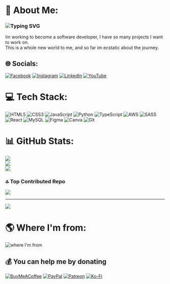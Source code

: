 # 💫 About Me:
### <img src="https://readme-typing-svg.demolab.com?font=Helvetica&size=24&pause=1000&random=false&width=435&lines=Love+coding+%F0%9F%91%A8%F0%9F%8F%BB%E2%80%8D%F0%9F%92%BB%F0%9F%8C%90+%F0%9F%94%A8+%F0%9F%91%B7+%F0%9F%A4%9D;Enjoy+anime+%E2%9B%A9%EF%B8%8F%F0%9F%8C%B8%F0%9F%8D%A5%E2%98%AF%F0%9F%8D%9C;Fight+for+Democracy+or+play+Apex+%F0%9F%8E%AE%F0%9F%95%B9%EF%B8%8F%F0%9F%91%BE;Love+hiking+with+the+Dogo+%F0%9F%8E%92%F0%9F%8F%95%EF%B8%8F%F0%9F%93%B8+%F0%9F%90%B6;Love+learning+as+much+as+i+can+%F0%9F%92%A1%F0%9F%A7%A0%F0%9F%A4%93;Enjoy+finding+solutions+%F0%9F%95%B5%F0%9F%A7%A9%F0%9F%92%AF" alt="Typing SVG" /></a>

Im working to become a software developer, I have so many projects I want to work on. <br>This is a whole new world to me, and so far im ecstatic about the journey.

## 🌐 Socials:
[![Facebook](https://img.shields.io/badge/Facebook-%231877F2.svg?logo=Facebook&logoColor=white)](https://facebook.com/intuitive.wolf.fb) [![Instagram](https://img.shields.io/badge/Instagram-%23E4405F.svg?logo=Instagram&logoColor=white)](https://instagram.com/_intuitivewolf_) [![LinkedIn](https://img.shields.io/badge/LinkedIn-%230077B5.svg?logo=linkedin&logoColor=white)](https://linkedin.com/in/jack-perez) [![YouTube](https://img.shields.io/badge/YouTube-%23FF0000.svg?logo=YouTube&logoColor=white)](https://youtube.com/@intuitivewolf3695) 

# 💻 Tech Stack:
![HTML5](https://img.shields.io/badge/html5-%23E34F26.svg?style=plastic&logo=html5&logoColor=white) ![CSS3](https://img.shields.io/badge/css3-%231572B6.svg?style=plastic&logo=css3&logoColor=white) ![JavaScript](https://img.shields.io/badge/javascript-%23323330.svg?style=plastic&logo=javascript&logoColor=%23F7DF1E) ![Python](https://img.shields.io/badge/python-3670A0?style=plastic&logo=python&logoColor=ffdd54) ![TypeScript](https://img.shields.io/badge/typescript-%23007ACC.svg?style=plastic&logo=typescript&logoColor=white) ![AWS](https://img.shields.io/badge/AWS-%23FF9900.svg?style=plastic&logo=amazon-aws&logoColor=white) ![SASS](https://img.shields.io/badge/SASS-hotpink.svg?style=plastic&logo=SASS&logoColor=white) ![React](https://img.shields.io/badge/react-%2320232a.svg?style=plastic&logo=react&logoColor=%2361DAFB) ![MySQL](https://img.shields.io/badge/mysql-4479A1.svg?style=plastic&logo=mysql&logoColor=white) ![Figma](https://img.shields.io/badge/figma-%23F24E1E.svg?style=plastic&logo=figma&logoColor=white) ![Canva](https://img.shields.io/badge/Canva-%2300C4CC.svg?style=plastic&logo=Canva&logoColor=white) ![Git](https://img.shields.io/badge/git-%23F05033.svg?style=plastic&logo=git&logoColor=white)

# 📊 GitHub Stats:
![](https://github-readme-stats.vercel.app/api?username=MorvidAngel&theme=tokyonight&hide_border=true&include_all_commits=true&count_private=false)<br/>
![](https://github-readme-streak-stats.herokuapp.com/?user=MorvidAngel&theme=tokyonight&hide_border=true)<br/>
![](https://github-readme-stats.vercel.app/api/top-langs/?username=MorvidAngel&theme=tokyonight&hide_border=true&include_all_commits=true&count_private=false&layout=compact)

### 🔝 Top Contributed Repo
![](https://github-contributor-stats.vercel.app/api?username=MorvidAngel&limit=5&theme=tokyonight&combine_all_yearly_contributions=true)

---
[![](https://visitcount.itsvg.in/api?id=MorvidAngel&icon=5&color=0)](https://visitcount.itsvg.in)

# 🌎 Where I'm from:
![where I'm from](https://upload.wikimedia.org/wikipedia/commons/e/eb/Machu_Picchu%2C_Peru.jpg)

## 💰 You can help me by donating
  [![BuyMeACoffee](https://img.shields.io/badge/Buy%20Me%20a%20Coffee-ffdd00?style=for-the-badge&logo=buy-me-a-coffee&logoColor=black)](https://buymeacoffee.com/5d7n2s9m6bb) [![PayPal](https://img.shields.io/badge/PayPal-00457C?style=for-the-badge&logo=paypal&logoColor=white)](https://paypal.me/morvid) [![Patreon](https://img.shields.io/badge/Patreon-F96854?style=for-the-badge&logo=patreon&logoColor=white)](https://patreon.com/MorvidAngel) [![Ko-Fi](https://img.shields.io/badge/Ko--fi-F16061?style=for-the-badge&logo=ko-fi&logoColor=white)](https://ko-fi.com/MorvidAngel) 
